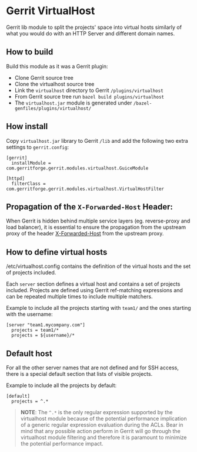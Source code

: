 # Gerrit VirtualHost

Gerrit lib module to split the projects' space into virtual hosts
similarly of what you would do with an HTTP Server and different
domain names.

## How to build

Build this module as it was a Gerrit plugin:

- Clone Gerrit source tree
- Clone the virtualhost source tree
- Link the ```virtualhost``` directory to Gerrit ```/plugins/virtualhost```
- From Gerrit source tree run ```bazel build plugins/virtualhost```
- The ```virtualhost.jar``` module is generated under ```/bazel-genfiles/plugins/virtualhost/```

## How install

Copy ```virtualhost.jar``` library to Gerrit ```/lib``` and add the following
two extra settings to ```gerrit.config```:

```
[gerrit]
  installModule = com.gerritforge.gerrit.modules.virtualhost.GuiceModule

[httpd]
  filterClass = com.gerritforge.gerrit.modules.virtualhost.VirtualHostFilter
```

## Propagation of the `X-Forwarded-Host` Header:

When Gerrit is hidden behind multiple service layers (eg. reverse-proxy and
load balancer), it is essential to ensure the propagation from the upstream
proxy of the header [X-Forwarded-Host](https://www.rfc-editor.org/rfc/rfc7239.html)
from the upstream proxy.

## How to define virtual hosts

/etc/virtualhost.config contains the definition of the virtual
hosts and the set of projects included.

Each ```server``` section defines a virtual host and contains a set of projects
included. Projects are defined using Gerrit ref-matching expressions and can
be repeated multiple times to include multiple matchers.

Example to include all the projects starting with ```team1/``` and the ones
starting with the username:

```
[server "team1.mycompany.com"]
  projects = team1/*
  projects = ${username}/*
```

## Default host

For all the other server names that are not defined and for SSH access, there
is a special default section that lists of visible projects.

Example to include all the projects by default:

```
[default]
  projects = ^.*
```

> **NOTE**: The `^.*` is the only regular expression supported by the virtualhost
> module because of the potential performance implication of a generic regular expression
> evaluation during the ACLs. Bear in mind that any possible action perform in Gerrit will
> go through the virtualhost module filtering and therefore it is paramount to minimize the
> potential performance impact.

